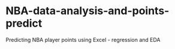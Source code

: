 # NBA-data-analysis-and-points-predict
Predicting NBA player points using Excel - regression and EDA
